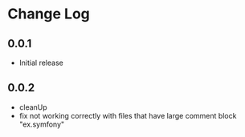 # Change Log

## 0.0.1

- Initial release

## 0.0.2

- cleanUp
- fix not working correctly with files that have large comment block "ex.symfony"
